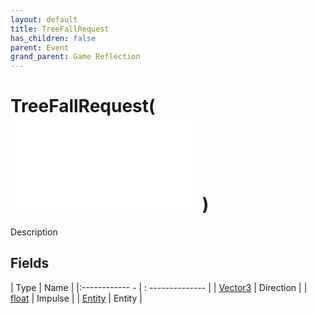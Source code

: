 ```yaml
---
layout: default
title: TreeFallRequest
has_children: false
parent: Event
grand_parent: Game Reflection
---
```

# TreeFallRequest( ![ EntityEventBase ](game-reflection/events/entity_event_base.md) )
Description 

## Fields
| Type | Name |
|:------------ - | : -------------- |
| [Vector3](game-reflection/classes/vector3.md) | Direction |
| [float](game-reflection/components/float.md) | Impulse |
| [Entity](game-reflection/classes/entity.md) | Entity |
